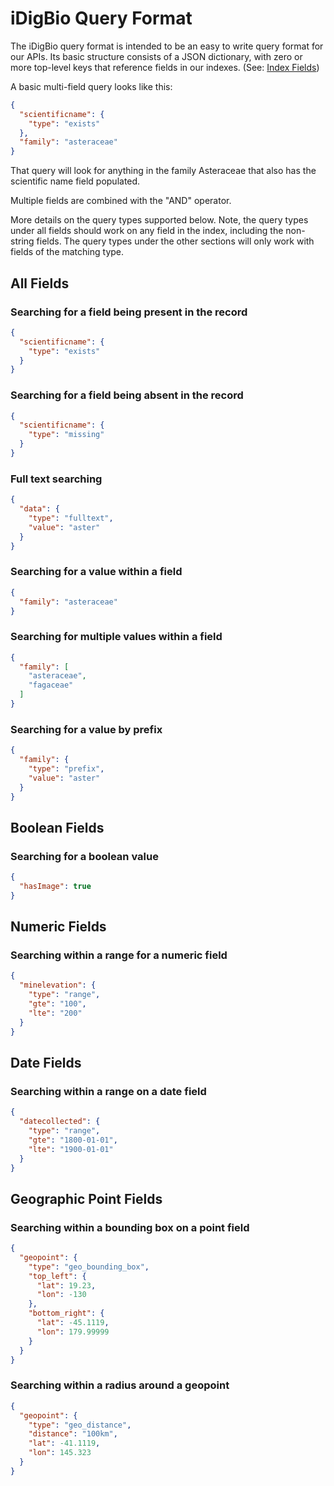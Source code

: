 # iDigBio Query Format

The iDigBio query format is intended to be an easy to write query format for our APIs. Its basic structure consists
of a JSON dictionary, with zero or more top-level keys that reference fields in our indexes. (See: [Index Fields](
Index-Fields))

A basic multi-field query looks like this:

```json
{
  "scientificname": {
    "type": "exists"
  },
  "family": "asteraceae"
}
```

That query will look for anything in the family Asteraceae that also has the scientific name field populated.

Multiple fields are combined with the "AND" operator.

More details on the query types supported below. Note, the query types under all fields should work on any field in
the index, including the non-string fields. The query types under the other sections will only work with fields of
the matching type.

## All Fields

### Searching for a field being present in the record

```json
{
  "scientificname": {
    "type": "exists"
  }
}
```

### Searching for a field being absent in the record

```json
{
  "scientificname": {
    "type": "missing"
  }
}
```

### Full text searching

```json
{
  "data": {
    "type": "fulltext",
    "value": "aster"
  }
}
```

### Searching for a value within a field

```json
{
  "family": "asteraceae"
}
```

### Searching for multiple values within a field

```json
{
  "family": [
    "asteraceae",
    "fagaceae"
  ]
}
```

### Searching for a value by prefix

```json
{
  "family": {
    "type": "prefix",
    "value": "aster"
  }
}
```

## Boolean Fields

### Searching for a boolean value

```json
{
  "hasImage": true
}
```

## Numeric Fields

### Searching within a range for a numeric field

```json
{
  "minelevation": {
    "type": "range",
    "gte": "100",
    "lte": "200"
  }
}
```

## Date Fields

### Searching within a range on a date field

```json
{
  "datecollected": {
    "type": "range",
    "gte": "1800-01-01",
    "lte": "1900-01-01"
  }
}
```

## Geographic Point Fields

### Searching within a bounding box on a point field

```json
{
  "geopoint": {
    "type": "geo_bounding_box",
    "top_left": {
      "lat": 19.23,
      "lon": -130
    },
    "bottom_right": {
      "lat": -45.1119,
      "lon": 179.99999
    }
  }
}
```

### Searching within a radius around a geopoint

```json
{
  "geopoint": {
    "type": "geo_distance",
    "distance": "100km",
    "lat": -41.1119,
    "lon": 145.323
  }
}
```
